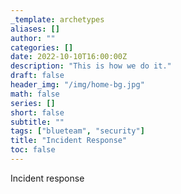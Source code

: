```yaml
---
_template: archetypes
aliases: []
author: ""
categories: []
date: 2022-10-10T16:00:00Z
description: "This is how we do it."
draft: false
header_img: "/img/home-bg.jpg"
math: false
series: []
short: false
subtitle: ""
tags: ["blueteam", "security"]
title: "Incident Response"
toc: false
---
```


Incident response
